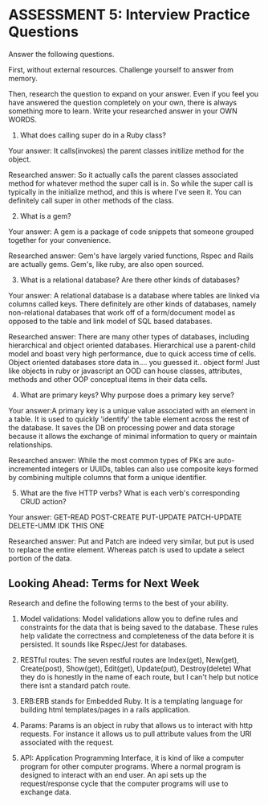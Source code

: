 # ASSESSMENT 5: Interview Practice Questions

Answer the following questions.

First, without external resources. Challenge yourself to answer from memory.

Then, research the question to expand on your answer. Even if you feel you have answered the question completely on your own, there is always something more to learn. Write your researched answer in your OWN WORDS.

1. What does calling super do in a Ruby class?

Your answer: It calls(invokes) the parent classes initilize method for the object.

Researched answer: So it actually calls the parent classes associated method for whatever method the super call is in. So while the super call is typically in the initialize method, and this is where I've seen it. You can definitely call super in other methods of the class. 

2. What is a gem?

Your answer: A gem is a package of code snippets that someone grouped together for your convenience.

Researched answer: Gem's have largely varied functions, Rspec and Rails are actually gems. Gem's, like ruby, are also open sourced.

3. What is a relational database? Are there other kinds of databases?

Your answer:  A relational database is a database where tables are linked via columns called keys. There definitely are other kinds of databases, namely non-relational databases that work off of a form/document model as opposed to the table and link model of SQL based databases.

Researched answer: There are many other types of databases, including hierarchical and object oriented databases. Hierarchical use a parent-child model and boast very high performance, due to quick access time of cells. Object oriented databases store data in.... you guessed it.. object form! Just like objects in ruby or javascript an OOD can house classes, attributes, methods and other OOP conceptual items in their data cells.

4. What are primary keys? Why purpose does a primary key serve?

Your answer:A primary key is a unique value associated with an element in a table. It is used to quickly 'identify' the table element across the rest of the database. It saves the DB on processing power and data storage because it allows the exchange of minimal information to query or maintain relationships.

Researched answer: While the most common types of PKs are auto-incremented integers or UUIDs, tables can also use composite keys formed by combining multiple columns that form a unique identifier.

5. What are the five HTTP verbs? What is each verb's corresponding CRUD action?

Your answer: 
GET-READ
POST-CREATE
PUT-UPDATE
PATCH-UPDATE
DELETE-UMM IDK THIS ONE


Researched answer: Put and Patch are indeed very similar, but put is used to replace the entire element. Whereas patch is used to update a select portion of the data.

## Looking Ahead: Terms for Next Week

Research and define the following terms to the best of your ability.

1. Model validations: Model validations allow you to define rules and constraints for the data that is being saved to the database. These rules help validate the correctness and completeness of the data before it is persisted. It sounds like Rspec/Jest for databases.

2. RESTful routes: The seven restful routes are Index(get), New(get), Create(post), Show(get), Edit(get), Update(put), Destroy(delete)
What they do is honestly in the name of each route, but I can't help but notice there isnt a standard patch route.

3. ERB:ERB stands for Embedded Ruby. It is a templating language for building html templates/pages in a rails application.

4. Params: Params is an object in ruby that allows us to interact with http requests. For instance it allows us to pull attribute values from the URI associated with the request.

5. API: Application Programming Interface, it is kind of like a computer program for other computer programs. Where a normal program is designed to interact with an end user. An api sets up the request/response cycle that the computer programs will use to exchange data.
